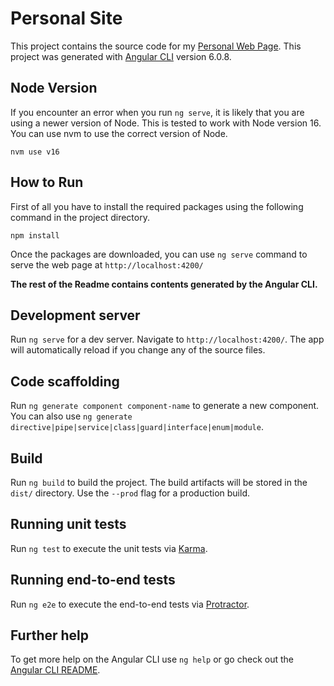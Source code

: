 # Personal Site

This project contains the source code for my [Personal Web Page](http://supun.online). This project was generated with [Angular CLI](https://github.com/angular/angular-cli) version 6.0.8.

## Node Version
If you encounter an error when you run `ng serve`, it is likely that you are using a newer version of Node. This is tested to work with Node version 16.
You can use nvm to use the correct version of Node.

```nvm use v16```

## How to Run
First of all you have to install the required packages using the following command in the project directory.

```npm install```

Once the packages are downloaded, you can use `ng serve` command to serve the web page at `http://localhost:4200/`

**The rest of the Readme contains contents generated by the Angular CLI.**

## Development server

Run `ng serve` for a dev server. Navigate to `http://localhost:4200/`. The app will automatically reload if you change any of the source files.

## Code scaffolding

Run `ng generate component component-name` to generate a new component. You can also use `ng generate directive|pipe|service|class|guard|interface|enum|module`.

## Build

Run `ng build` to build the project. The build artifacts will be stored in the `dist/` directory. Use the `--prod` flag for a production build.

## Running unit tests

Run `ng test` to execute the unit tests via [Karma](https://karma-runner.github.io).

## Running end-to-end tests

Run `ng e2e` to execute the end-to-end tests via [Protractor](http://www.protractortest.org/).

## Further help

To get more help on the Angular CLI use `ng help` or go check out the [Angular CLI README](https://github.com/angular/angular-cli/blob/master/README.md).
